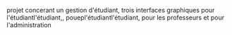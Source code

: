 projet concerant un gestion d'étudiant, trois interfaces graphiques pour l'étudiantl'étudiant,, pouepl'étudiantl'étudiant, pour les professeurs et pour l'administration
